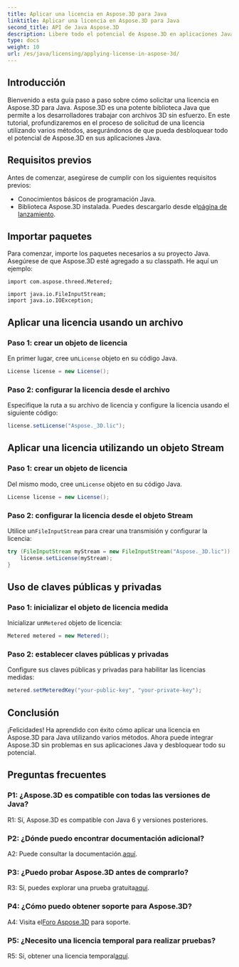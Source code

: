 ```yaml
---
title: Aplicar una licencia en Aspose.3D para Java
linktitle: Aplicar una licencia en Aspose.3D para Java
second_title: API de Java Aspose.3D
description: Libere todo el potencial de Aspose.3D en aplicaciones Java siguiendo nuestra guía completa sobre cómo solicitar licencias.
type: docs
weight: 10
url: /es/java/licensing/applying-license-in-aspose-3d/
---
```

## Introducción

Bienvenido a esta guía paso a paso sobre cómo solicitar una licencia en Aspose.3D para Java. Aspose.3D es una potente biblioteca Java que permite a los desarrolladores trabajar con archivos 3D sin esfuerzo. En este tutorial, profundizaremos en el proceso de solicitud de una licencia utilizando varios métodos, asegurándonos de que pueda desbloquear todo el potencial de Aspose.3D en sus aplicaciones Java.

## Requisitos previos

Antes de comenzar, asegúrese de cumplir con los siguientes requisitos previos:

- Conocimientos básicos de programación Java.
-  Biblioteca Aspose.3D instalada. Puedes descargarlo desde el[página de lanzamiento](https://releases.aspose.com/3d/java/).

## Importar paquetes

Para comenzar, importe los paquetes necesarios a su proyecto Java. Asegúrese de que Aspose.3D esté agregado a su classpath. He aquí un ejemplo:

```javaimport com.aspose.threed.License;
import com.aspose.threed.Metered;

import java.io.FileInputStream;
import java.io.IOException;
```

## Aplicar una licencia usando un archivo

### Paso 1: crear un objeto de licencia

 En primer lugar, cree un`License` objeto en su código Java.

```java
License license = new License();
```

### Paso 2: configurar la licencia desde el archivo

Especifique la ruta a su archivo de licencia y configure la licencia usando el siguiente código:

```java
license.setLicense("Aspose._3D.lic");
```

## Aplicar una licencia utilizando un objeto Stream

### Paso 1: crear un objeto de licencia

 Del mismo modo, cree un`License` objeto en su código Java.

```java
License license = new License();
```

### Paso 2: configurar la licencia desde el objeto Stream

 Utilice un`FileInputStream` para crear una transmisión y configurar la licencia:

```java
try (FileInputStream myStream = new FileInputStream("Aspose._3D.lic")) {
    license.setLicense(myStream);
}
```

## Uso de claves públicas y privadas

### Paso 1: inicializar el objeto de licencia medida

 Inicializar un`Metered` objeto de licencia:

```java
Metered metered = new Metered();
```

### Paso 2: establecer claves públicas y privadas

Configure sus claves públicas y privadas para habilitar las licencias medidas:

```java
metered.setMeteredKey("your-public-key", "your-private-key");
```

## Conclusión

¡Felicidades! Ha aprendido con éxito cómo aplicar una licencia en Aspose.3D para Java utilizando varios métodos. Ahora puede integrar Aspose.3D sin problemas en sus aplicaciones Java y desbloquear todo su potencial.

## Preguntas frecuentes

### P1: ¿Aspose.3D es compatible con todas las versiones de Java?

R1: Sí, Aspose.3D es compatible con Java 6 y versiones posteriores.

### P2: ¿Dónde puedo encontrar documentación adicional?

 A2: Puede consultar la documentación.[aquí](https://reference.aspose.com/3d/java/).

### P3: ¿Puedo probar Aspose.3D antes de comprarlo?

 R3: Sí, puedes explorar una prueba gratuita[aquí](https://releases.aspose.com/).

### P4: ¿Cómo puedo obtener soporte para Aspose.3D?

 A4: Visita el[Foro Aspose.3D](https://forum.aspose.com/c/3d/18) para soporte.

### P5: ¿Necesito una licencia temporal para realizar pruebas?

 R5: Sí, obtener una licencia temporal[aquí](https://purchase.aspose.com/temporary-license/).